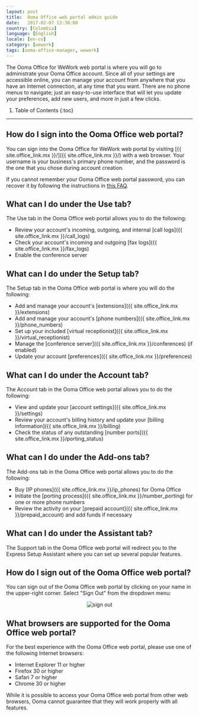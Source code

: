 ```yaml
---
layout: post
title:  Ooma Office web portal admin guide
date:   2017-02-07 13:30:00
country: [Colombia]
language: [English]
locale: [en-co]
category: [wework]
tags: [ooma-office-manager, wework]
---
```


The Ooma Office for WeWork web portal is where you will go to administrate your Ooma Office account. Since all of your settings are accessible online, you can manage your account from anywhere that you have an Internet connection, at any time that you want. There are no phone menus to navigate; just an easy-to-use interface that will let you update your preferences, add new users, and more in just a few clicks.

1. Table of Contents
{:toc}
* * *

## How do I sign into the Ooma Office web portal?

You can sign into the Ooma Office for WeWork web portal by visiting [{{ site.office_link.mx }}/]({{ site.office_link.mx }}/) with a web browser. Your username is your business's primary phone number, and the password is the one that you chose during account creation.

If you cannot remember your Ooma Office web portal password, you can recover it by following the instructions in [this FAQ](/mx/en/recovering-a-lost-password).

## What can I do under the Use tab?

The Use tab in the Ooma Office web portal allows you to do the following:

* Review your account's incoming, outgoing, and internal [call logs]({{ site.office_link.mx }}/call_logs)
* Check your account's incoming and outgoing [fax logs]({{ site.office_link.mx }}/fax_logs)
* Enable the conference server

## What can I do under the Setup tab?

The Setup tab in the Ooma Office web portal is where you will do the following:

* Add and manage your account's [extensions]({{ site.office_link.mx }}/extensions)
* Add and manage your account's [phone numbers]({{ site.office_link.mx }}/phone_numbers)
* Set up your included [virtual receptionist]({{ site.office_link.mx }}/virtual_receptionist)
* Manage the [conference server]({{ site.office_link.mx }}/conferences) (if enabled)
* Update your account [preferences]({{ site.office_link.mx }}/preferences)

## What can I do under the Account tab?

The Account tab in the Ooma Office web portal allows you to do the following:

* View and update your [account settings]({{ site.office_link.mx }}/settings)
* Review your account's billing history and update your [billing information]({{ site.office_link.mx }}/billing)
* Check the status of any outstanding [number ports]({{ site.office_link.mx }}/porting_status)

## What can I do under the Add-ons tab?

The Add-ons tab in the Ooma Office web portal allows you to do the following:

* Buy [IP phones]({{ site.office_link.mx }}/ip_phones) for Ooma Office
* Initiate the [porting process]({{ site.office_link.mx }}/number_porting) for one or more phone numbers
* Review the activity on your [prepaid account]({{ site.office_link.mx }}/prepaid_account) and add funds if necessary

## What can I do under the Assistant tab?

The Support tab in the Ooma Office web portal will redirect you to the Express Setup Assistant where you can set up several popular features.

## How do I sign out of the Ooma Office web portal?

You can sign out of the Ooma Office web portal by clicking on your name in the upper-right corner. Select "Sign Out" from the dropdown menu:
<center><img alt="sign out" src="{{ site.baseurl }}/assets/images/ooma_office_manager/sign_out.png" /></center>

## What browsers are supported for the Ooma Office web portal?

For the best experience with the Ooma Office web portal, please use one of the following Internet browsers:

* Internet Explorer 11 or higher
* Firefox 30 or higher
* Safari 7 or higher
* Chrome 30 or higher

While it is possible to access your Ooma Office web portal from other web browsers, Ooma cannot guarantee that they will work properly with all features.
